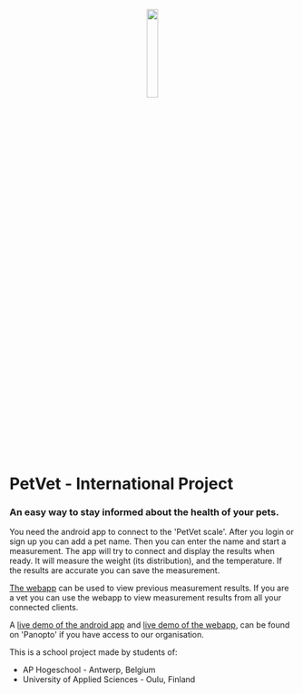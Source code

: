 <p align="center">
	<img src="https://cdn.discordapp.com/attachments/358283867368718368/677597139525959690/PetVet-Logo.png" width="20%" />
</p>

# PetVet - International Project

### An easy way to stay informed about the health of your pets.

You need the android app to connect to the 'PetVet scale'. After you login or sign up you can add a pet name. 
Then you can enter the name and start a measurement. The app will try to connect and display the results when ready.
It will measure the weight (its distribution), and the temperature. If the results are accurate you can save the measurement.

[The webapp](https://petvet-268116.web.app/) can be used to view previous measurement results.
If you are a vet you can use the webapp to view measurement results from all your connected clients.

A [live demo of the android app](https://ap.cloud.panopto.eu/Panopto/Pages/Viewer.aspx?id=0ec85a0f-d598-4ed0-a042-aba900d65575) and
[live demo of the webapp](https://ap.cloud.panopto.eu/Panopto/Pages/Viewer.aspx?id=205b97de-05bb-49ba-a6f1-abaa00b781ba), can be found on 'Panopto' if you have access to our organisation.


This is a school project made by students of:
-	AP Hogeschool - Antwerp, Belgium
-	University of Applied Sciences - Oulu, Finland